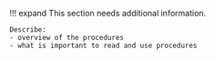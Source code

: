 !!! expand
    This section needs additional information.

    Describe: 
    - overview of the procedures
    - what is important to read and use procedures
